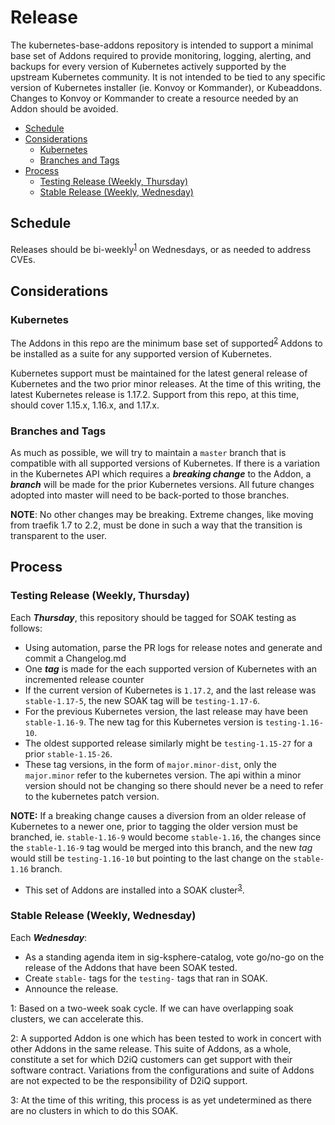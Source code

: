 # Release

The kubernetes-base-addons repository is intended to support a minimal base set of Addons required to provide monitoring, logging, alerting, and backups for every version of Kubernetes actively supported by the upstream Kubernetes community.
It is not intended to be tied to any specific version of Kubernetes installer (ie. Konvoy or Kommander), or Kubeaddons.
Changes to Konvoy or Kommander to create a resource needed by an Addon should be avoided.

- [Schedule](#schedule)
- [Considerations](#considerations)
  - [Kubernetes](#kubernetes)
  - [Branches and Tags](#branches-and-tags)
- [Process](#process)
  - [Testing Release (Weekly, Thursday)](#testing-release-weekly-thursday)
  - [Stable Release (Weekly, Wednesday)](#stable-release-weekly-wednesday)

## Schedule

Releases should be bi-weekly<sup>[1](#footnote1)</sup> on Wednesdays, or as needed to address CVEs.

## Considerations

### Kubernetes

The Addons in this repo are the minimum base set of supported<sup>[2](#footnote2)</sup> Addons to be installed as a suite for any supported version of Kubernetes.

Kubernetes support must be maintained for the latest general release of Kubernetes and the two prior minor releases.
At the time of this writing, the latest Kubernetes release is 1.17.2.
Support from this repo, at this time, should cover 1.15.x, 1.16.x, and 1.17.x.

### Branches and Tags

As much as possible, we will try to maintain a `master` branch that is compatible with all supported versions of Kubernetes.
If there is a variation in the Kubernetes API which requires a _**breaking change**_ to the Addon, a _**branch**_ will be made for the prior Kubernetes versions.
All future changes adopted into master will need to be back-ported to those branches.

**NOTE**: No other changes may be breaking. Extreme changes, like moving from traefik 1.7 to 2.2, must be done in such a way that the transition is transparent to the user.

## Process

### Testing Release (Weekly, Thursday)

Each _**Thursday**_, this repository should be tagged for SOAK testing as follows:

- Using automation, parse the PR logs for release notes and generate and commit a Changelog.md
- One _**tag**_ is made for the each supported version of Kubernetes with an incremented release counter
- If the current version of Kubernetes is `1.17.2`, and the last release was `stable-1.17-5`, the new SOAK tag will be `testing-1.17-6`.
- For the previous Kubernetes version, the last release may have been `stable-1.16-9`. The new tag for this Kubernetes version is `testing-1.16-10`.
- The oldest supported release similarly might be `testing-1.15-27` for a prior `stable-1.15-26`.
- These tag versions, in the form of `major.minor-dist`, only the `major.minor` refer to the kubernetes version. The api within a minor version should not be changing so there should never be a need to refer to the kubernetes patch version.

**NOTE:** If a breaking change causes a diversion from an older release of Kubernetes to a newer one, prior to tagging the older version must be branched, ie. `stable-1.16-9` would become `stable-1.16`, the changes since the `stable-1.16-9` tag would be merged into this branch, and the new _tag_ would still be `testing-1.16-10` but pointing to the last change on the `stable-1.16` branch.

- This set of Addons are installed into a SOAK cluster<sup>[3](#footnote3)</sup>.

### Stable Release (Weekly, Wednesday)

Each _**Wednesday**_:

- As a standing agenda item in sig-ksphere-catalog, vote go/no-go on the release of the Addons that have been SOAK tested.
- Create `stable-` tags for the `testing-` tags that ran in SOAK.
- Announce the release.

<a name="footnote1">1</a>: Based on a two-week soak cycle. If we can have overlapping soak clusters, we can accelerate this.

<a name="footnote2">2</a>: A supported Addon is one which has been tested to work in concert with other Addons in the same release. This suite of Addons, as a whole, constitute a set for which D2iQ customers can get support with their software contract. Variations from the configurations and suite of Addons are not expected to be the responsibility of D2iQ support.

<a name="footnote3">3</a>: At the time of this writing, this process is as yet undetermined as there are no clusters in which to do this SOAK.

